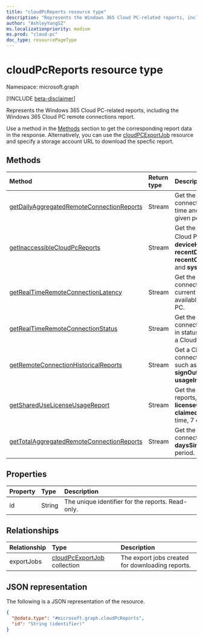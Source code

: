 ```yaml
---
title: "cloudPcReports resource type"
description: "Represents the Windows 365 Cloud PC-related reports, including the Windows 365 Cloud PC remote connections report."
author: "AshleyYangSZ"
ms.localizationpriority: medium
ms.prod: "cloud-pc"
doc_type: resourcePageType
---
```


# cloudPcReports resource type

Namespace: microsoft.graph

[!INCLUDE [beta-disclaimer](../../includes/beta-disclaimer.md)]

Represents the Windows 365 Cloud PC-related reports, including the Windows 365 Cloud PC remote connections report.

Use a method in the [Methods](#methods) section to get the corresponding report data in the response. Alternatively, you can use the [cloudPCExportJob](cloudpcexportjob.md) resource and specify a storage account URL to download the specfic report.

## Methods
|Method|Return type|Description|
|:---|:---|:---|
|[getDailyAggregatedRemoteConnectionReports](../api/cloudpcreports-getdailyaggregatedremoteconnectionreports.md)|Stream|Get the daily aggregated remote connection reports like round trip time and available bandwidth in a given period.|
|[getInaccessibleCloudPcReports](../api/cloudpcreports-getinaccessiblecloudpcreports.md)|Stream|Get the details of inaccessible Cloud PCs，like **deviceHealthStatus**, **recentDeviceHealthFailureCount**, **recentConnectionFailureCount** and **systemStatus** 	|
|[getRealTimeRemoteConnectionLatency](../api/cloudpcreports-getrealtimeremoteconnectionlatency.md)|Stream|Get the real-time remote connection latency reports like current round trip time and available bandwidth of a Cloud PC.|
|[getRealTimeRemoteConnectionStatus](../api/cloudpcreports-getrealtimeremoteconnectionstatus.md)|Stream|Get the real-time remote connection status reports like sign in status, or days since last use of a Cloud PC.|
|[getRemoteConnectionHistoricalReports](../api/cloudpcreports-getremoteconnectionhistoricalreports.md)|Stream|Get a Cloud PC's remote connection historical reports, such as **signInDateTime**, **signOutDateTime**, or **usageInHour**, in a given period.|
|[getSharedUseLicenseUsageReport](../api/cloudpcreports-getshareduselicenseusagereport.md)|Stream|Get the shared use license usage reports, such as **servicePlanId**, **licenseCount**, and **claimedLicenseCount**, for real-time, 7 days, or 28 days trend.|
|[getTotalAggregatedRemoteConnectionReports](../api/cloudpcreports-gettotalaggregatedremoteconnectionreports.md)|Stream|Get the total aggregated remote connection reports, like usage and **daysSinceLastUse**, in a given period.|

## Properties
|Property|Type|Description|
|:---|:---|:---|
|id|String|The unique identifier for the reports. Read-only. |

## Relationships
|Relationship|Type|Description|
|:---|:---|:---|
|exportJobs|[cloudPcExportJob](../resources/cloudpcexportjob.md) collection|The export jobs created for downloading reports.|

## JSON representation
The following is a JSON representation of the resource.
<!-- {
  "blockType": "resource",
  "keyProperty": "id",
  "@odata.type": "microsoft.graph.cloudPcReports",
  "openType": false
}
-->
``` json
{
  "@odata.type": "#microsoft.graph.cloudPcReports",
  "id": "String (identifier)"
}
```
